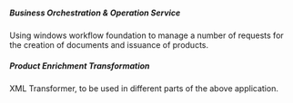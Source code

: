 ##### Business Orchestration & Operation Service

Using windows workflow foundation to manage a number of requests for the creation of documents and issuance of products.

##### Product Enrichment Transformation

XML Transformer, to be used in different parts of the above application.
